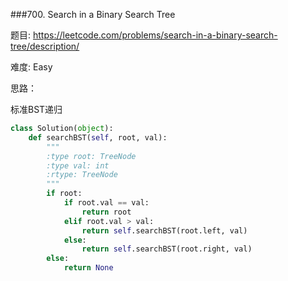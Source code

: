 ###700. Search in a Binary Search Tree


题目:
<https://leetcode.com/problems/search-in-a-binary-search-tree/description/>


难度:
Easy


思路：

标准BST递归


```python
class Solution(object):
    def searchBST(self, root, val):
        """
        :type root: TreeNode
        :type val: int
        :rtype: TreeNode
        """
        if root:
            if root.val == val:
                return root
            elif root.val > val:
                return self.searchBST(root.left, val)
            else:
                return self.searchBST(root.right, val)
        else:
            return None
```
